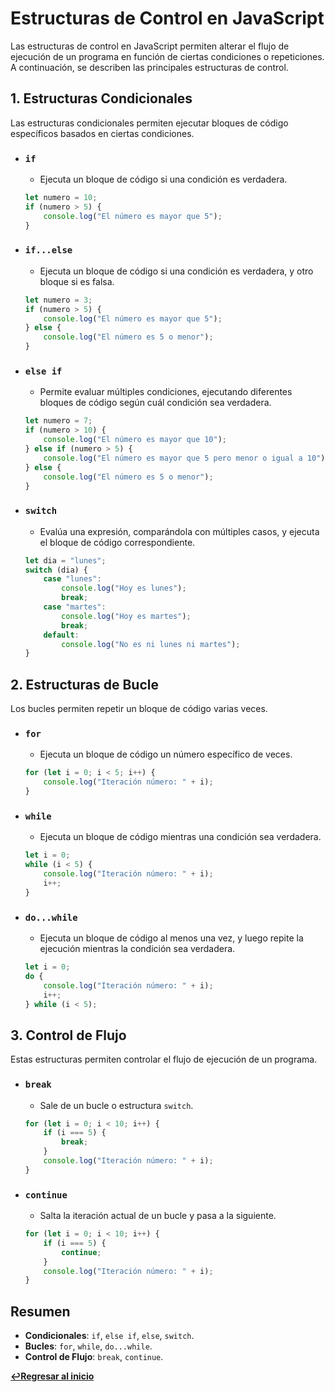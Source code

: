 # Estructuras de Control en JavaScript

Las estructuras de control en JavaScript permiten alterar el flujo de ejecución de un programa en función de ciertas condiciones o repeticiones. A continuación, se describen las principales estructuras de control.

## 1. Estructuras Condicionales

Las estructuras condicionales permiten ejecutar bloques de código específicos basados en ciertas condiciones.

- ### `if`
    - Ejecuta un bloque de código si una condición es verdadera.
    ```javascript
    let numero = 10;
    if (numero > 5) {
        console.log("El número es mayor que 5");
    }
    ```

- ### `if...else`
    - Ejecuta un bloque de código si una condición es verdadera, y otro bloque si es falsa.
    ```javascript
    let numero = 3;
    if (numero > 5) {
        console.log("El número es mayor que 5");
    } else {
        console.log("El número es 5 o menor");
    }
    ```

- ### `else if`
    - Permite evaluar múltiples condiciones, ejecutando diferentes bloques de código según cuál condición sea verdadera.
    ```javascript
    let numero = 7;
    if (numero > 10) {
        console.log("El número es mayor que 10");
    } else if (numero > 5) {
        console.log("El número es mayor que 5 pero menor o igual a 10");
    } else {
        console.log("El número es 5 o menor");
    }
    ```

- ### `switch`
    - Evalúa una expresión, comparándola con múltiples casos, y ejecuta el bloque de código correspondiente.
    ```javascript
    let dia = "lunes";
    switch (dia) {
        case "lunes":
            console.log("Hoy es lunes");
            break;
        case "martes":
            console.log("Hoy es martes");
            break;
        default:
            console.log("No es ni lunes ni martes");
    }
    ```

## 2. Estructuras de Bucle

Los bucles permiten repetir un bloque de código varias veces.

- ### `for`
    - Ejecuta un bloque de código un número específico de veces.
    ```javascript
    for (let i = 0; i < 5; i++) {
        console.log("Iteración número: " + i);
    }
    ```

- ### `while`
    - Ejecuta un bloque de código mientras una condición sea verdadera.
    ```javascript
    let i = 0;
    while (i < 5) {
        console.log("Iteración número: " + i);
        i++;
    }
    ```

- ### `do...while`
    - Ejecuta un bloque de código al menos una vez, y luego repite la ejecución mientras la condición sea verdadera.
    ```javascript
    let i = 0;
    do {
        console.log("Iteración número: " + i);
        i++;
    } while (i < 5);
    ```

## 3. Control de Flujo

Estas estructuras permiten controlar el flujo de ejecución de un programa.

- ### `break`
    - Sale de un bucle o estructura `switch`.
    ```javascript
    for (let i = 0; i < 10; i++) {
        if (i === 5) {
            break;
        }
        console.log("Iteración número: " + i);
    }
    ```

- ### `continue`
    - Salta la iteración actual de un bucle y pasa a la siguiente.
    ```javascript
    for (let i = 0; i < 10; i++) {
        if (i === 5) {
            continue;
        }
        console.log("Iteración número: " + i);
    }
    ```

## Resumen

- **Condicionales**: `if`, `else if`, `else`, `switch`.
- **Bucles**: `for`, `while`, `do...while`.
- **Control de Flujo**: `break`, `continue`.

**[↩️Regresar al inicio](../README.md)**
